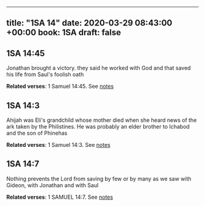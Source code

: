 
---
title: "1SA 14"
date: 2020-03-29 08:43:00 +00:00
book: 1SA
draft: false
---

## 1SA 14:45

Jonathan brought a victory. they said he worked with God and that saved his life from Saul's foolish oath

**Related verses**: 1 Samuel 14:45. See [notes](https://my.bible.com/notes/3395837536735322602)


## 1SA 14:3

Ahijah was Eli's grandchild whose mother died when she heard news of the ark taken by the Philistines. He was probably an elder brother to Ichabod and the son of Phinehas

**Related verses**: 1 Samuel 14:3. See [notes](https://my.bible.com/notes/3395833710968037831)


## 1SA 14:7

Nothing prevents the Lord from saving by few or by many as we saw with Gideon, with Jonathan and with Saul

**Related verses**: 1 SAMUEL 14:7. See [notes](https://my.bible.com/notes/2624390203884429623)

